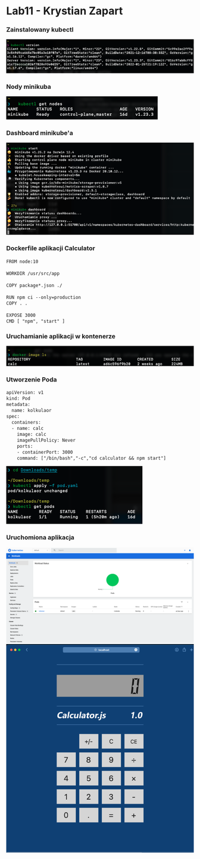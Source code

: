 # Lab11 - Krystian Zapart

### Zainstalowany kubectl
![vers](./screenshots/vers.png)
### Nody minikuba 
![nodes](./screenshots/nodes.png)
### Dashboard minikube'a
![dash](./screenshots/dash.png)
### Dockerfile aplikacji Calculator

```
FROM node:10

WORKDIR /usr/src/app

COPY package*.json ./

RUN npm ci --only=production
COPY . .

EXPOSE 3000
CMD [ "npm", "start" ]
```

### Uruchamianie aplikacji w kontenerze 
![image](./screenshots/image.png)

### Utworzenie Poda

```
apiVersion: v1
kind: Pod
metadata:
  name: kolkulaor
spec:
  containers:
  - name: calc
    image: calc
    imagePullPolicy: Never
    ports:
    - containerPort: 3000
    command: ["/bin/bash","-c","cd calculator && npm start"]

```

![pod](./screenshots/pod.png)

### Uruchomiona aplikacja
![kubernetes](./screenshots/kubernetes.png)
![calc](./screenshots/calc.png)
